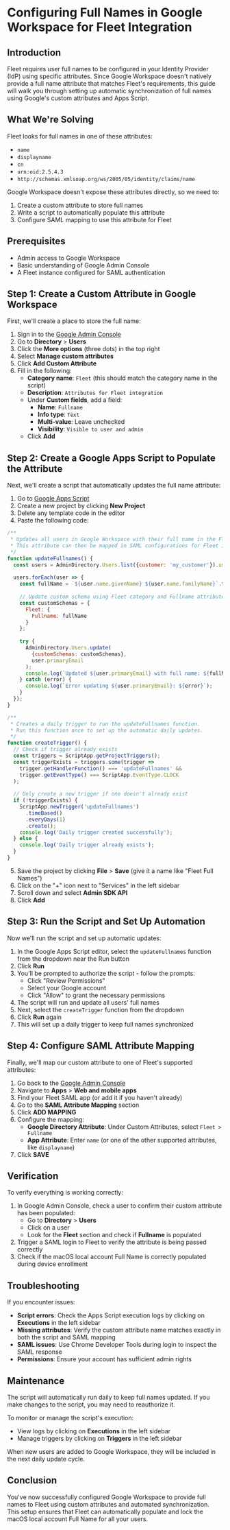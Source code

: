 # Configuring Full Names in Google Workspace for Fleet Integration

## Introduction

Fleet requires user full names to be configured in your Identity Provider (IdP) using specific attributes. Since Google Workspace doesn't natively provide a full name attribute that matches Fleet's requirements, this guide will walk you through setting up automatic synchronization of full names using Google's custom attributes and Apps Script.

## What We're Solving

Fleet looks for full names in one of these attributes:
- `name`
- `displayname`
- `cn`
- `urn:oid:2.5.4.3`
- `http://schemas.xmlsoap.org/ws/2005/05/identity/claims/name`

Google Workspace doesn't expose these attributes directly, so we need to:
1. Create a custom attribute to store full names
2. Write a script to automatically populate this attribute
3. Configure SAML mapping to use this attribute for Fleet

## Prerequisites

- Admin access to Google Workspace
- Basic understanding of Google Admin Console
- A Fleet instance configured for SAML authentication

## Step 1: Create a Custom Attribute in Google Workspace

First, we'll create a place to store the full name:

1. Sign in to the [Google Admin Console](https://admin.google.com)
2. Go to **Directory** > **Users**
3. Click the **More options** (three dots) in the top right
4. Select **Manage custom attributes**
5. Click **Add Custom Attribute**
6. Fill in the following:
   - **Category name**: `Fleet` (this should match the category name in the script)
   - **Description**: `Attributes for Fleet integration`
   - Under **Custom fields**, add a field:
     - **Name**: `Fullname`
     - **Info type**: `Text`
     - **Multi-value**: Leave unchecked
     - **Visibility**: `Visible to user and admin`
   - Click **Add**

## Step 2: Create a Google Apps Script to Populate the Attribute

Next, we'll create a script that automatically updates the full name attribute:

1. Go to [Google Apps Script](https://script.google.com)
2. Create a new project by clicking **New Project**
3. Delete any template code in the editor
4. Paste the following code:

```javascript
/**
 * Updates all users in Google Workspace with their full name in the Fleet.Fullname custom attribute.
 * This attribute can then be mapped in SAML configurations for Fleet integration.
 */
function updateFullnames() {
  const users = AdminDirectory.Users.list({customer: 'my_customer'}).users;
  
  users.forEach(user => {
    const fullName = `${user.name.givenName} ${user.name.familyName}`.trim();
    
    // Update custom schema using Fleet category and Fullname attribute
    const customSchemas = {
      Fleet: {
        Fullname: fullName
      }
    };
    
    try {
      AdminDirectory.Users.update(
        {customSchemas: customSchemas},
        user.primaryEmail
      );
      console.log(`Updated ${user.primaryEmail} with full name: ${fullName}`);
    } catch (error) {
      console.log(`Error updating ${user.primaryEmail}: ${error}`);
    }
  });
}

/**
 * Creates a daily trigger to run the updateFullnames function.
 * Run this function once to set up the automatic daily updates.
 */
function createTrigger() {
  // Check if trigger already exists
  const triggers = ScriptApp.getProjectTriggers();
  const triggerExists = triggers.some(trigger => 
    trigger.getHandlerFunction() === 'updateFullnames' && 
    trigger.getEventType() === ScriptApp.EventType.CLOCK
  );
  
  // Only create a new trigger if one doesn't already exist
  if (!triggerExists) {
    ScriptApp.newTrigger('updateFullnames')
      .timeBased()
      .everyDays(1)
      .create();
    console.log('Daily trigger created successfully');
  } else {
    console.log('Daily trigger already exists');
  }
}
```

5. Save the project by clicking **File** > **Save** (give it a name like "Fleet Full Names")
6. Click on the "+" icon next to "Services" in the left sidebar
7. Scroll down and select **Admin SDK API**
8. Click **Add**

## Step 3: Run the Script and Set Up Automation

Now we'll run the script and set up automatic updates:

1. In the Google Apps Script editor, select the `updateFullnames` function from the dropdown near the Run button
2. Click **Run**
3. You'll be prompted to authorize the script - follow the prompts:
   - Click "Review Permissions"
   - Select your Google account
   - Click "Allow" to grant the necessary permissions
4. The script will run and update all users' full names
5. Next, select the `createTrigger` function from the dropdown
6. Click **Run** again
7. This will set up a daily trigger to keep full names synchronized

## Step 4: Configure SAML Attribute Mapping

Finally, we'll map our custom attribute to one of Fleet's supported attributes:

1. Go back to the [Google Admin Console](https://admin.google.com)
2. Navigate to **Apps** > **Web and mobile apps**
3. Find your Fleet SAML app (or add it if you haven't already)
4. Go to the **SAML Attribute Mapping** section
5. Click **ADD MAPPING**
6. Configure the mapping:
   - **Google Directory Attribute**: Under Custom Attributes, select `Fleet > Fullname`
   - **App Attribute**: Enter `name` (or one of the other supported attributes, like `displayname`)
7. Click **SAVE**

## Verification

To verify everything is working correctly:

1. In Google Admin Console, check a user to confirm their custom attribute has been populated:
   - Go to **Directory** > **Users**
   - Click on a user
   - Look for the **Fleet** section and check if **Fullname** is populated
2. Trigger a SAML login to Fleet to verify the attribute is being passed correctly
3. Check if the macOS local account Full Name is correctly populated during device enrollment

## Troubleshooting

If you encounter issues:

- **Script errors**: Check the Apps Script execution logs by clicking on **Executions** in the left sidebar
- **Missing attributes**: Verify the custom attribute name matches exactly in both the script and SAML mapping
- **SAML issues**: Use Chrome Developer Tools during login to inspect the SAML response
- **Permissions**: Ensure your account has sufficient admin rights

## Maintenance

The script will automatically run daily to keep full names updated. If you make changes to the script, you may need to reauthorize it.

To monitor or manage the script's execution:
- View logs by clicking on **Executions** in the left sidebar
- Manage triggers by clicking on **Triggers** in the left sidebar

When new users are added to Google Workspace, they will be included in the next daily update cycle.

## Conclusion

You've now successfully configured Google Workspace to provide full names to Fleet using custom attributes and automated synchronization. This setup ensures that Fleet can automatically populate and lock the macOS local account Full Name for all your users.


<meta name="articleTitle" value="Configuring Full Names in Google Workspace">
<meta name="authorFullName" value="Allen Houchins">
<meta name="authorGitHubUsername" value="allenhouchins">
<meta name="category" value="guides">
<meta name="publishedOn" value="2025-02-25">
<meta name="description" value="Populating Full Name during macOS Setup experience from Google Directory">
